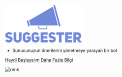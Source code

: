 ![Suggester Logo](/images/coverpageLogo.png)

- Sunucunuzun önerilerini yönetmeye yarayan bir bot

[Haydi Başlayalım](getting-started.md)
[Daha Fazla Bilgi](home.md)

<!-- background color -->

![renk](#7289da)
